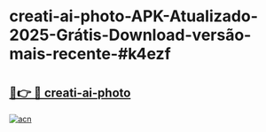 # creati-ai-photo-APK-Atualizado-2025-Grátis-Download-versão-mais-recente-#k4ezf

# <h2><a href="https://ainizakaria.my?title=creati-ai-photo&ref=24M">🔗👉 🔴 creati-ai-photo</a></h2>

[![acn](https://github.com/user-attachments/assets/0f9c940e-d8b0-45ae-aac7-cd30a18b3e1c)](https://ainizakaria.my?title=creati-ai-photo&ref=24M)

